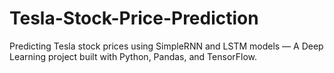 # Tesla-Stock-Price-Prediction
Predicting Tesla stock prices using SimpleRNN and LSTM models — A Deep Learning project built with Python, Pandas, and TensorFlow.
